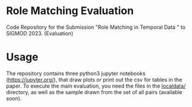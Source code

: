 # Role Matching Evaluation


Code Repository for the Submission "Role Matching in Temporal Data " to SIGMOD 2023. (Evaluation)

# Usage

The repository contains three python3 jupyter notebooks (https://jupyter.org/), that draw plots or print out the csv for tables in the paper. To execute the main evaluation, you need the files in the [localdata/](localData/) directory, as well as the sample drawn from the set of all pairs (available soon).
